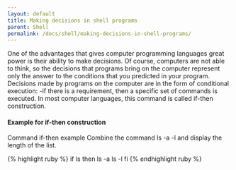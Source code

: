 ```yaml
---
layout: default
title: Making decisions in shell programs
parent: Shell
permalink: /docs/shell/making-decisions-in-shell-programs/
---
```


One of the advantages that gives computer programming languages great power is their ability to make decisions.
Of course, computers are not able to think, so the decisions that programs bring on the computer represent only the answer to the conditions that you predicted in your program.
Decisions made by programs on the computer are in the form of conditional execution:
-if there is a requirement, then a specific set of commands is executed.
In most computer languages, this command is called if-then construction.

#### Example for if-then construction
Command if-then example
Combine the command ls -a -l and display the length of the list.

{% highlight ruby %}
if ls
then
ls -a
ls -l
fi
{% endhighlight ruby %}
